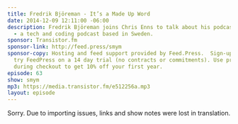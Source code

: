 ```yaml
---
title: Fredrik Björeman - It’s a Made Up Word
date: 2014-12-09 12:11:00 -06:00
description: Fredrik Björeman joins Chris Enns to talk about his podcast Kodsnack
  - a tech and coding podcast based in Sweden.
sponsor: Transistor.fm
sponsor-link: http://feed.press/smym
sponsor-copy: Hosting and feed support provided by Feed.Press.  Sign-up today and
  try FeedPress on a 14 day trial (no contracts or commitments). Use promo code "smym"
  during checkout to get 10% off your first year.
episode: 63
show: smym
mp3: https://media.transistor.fm/e512256a.mp3
layout: episode
---
```


Sorry. Due to importing issues, links and show notes were lost in translation.
